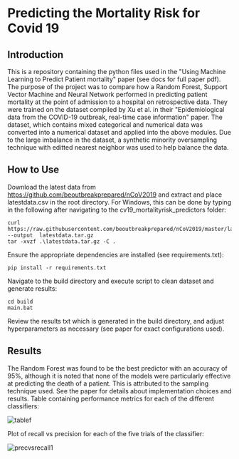 # Predicting the Mortality Risk for Covid 19
## Introduction
This is a repository containing the python files used in the "Using Machine Learning to Predict Patient mortality" paper (see docs for full paper pdf). The purpose of the project was to compare how a Random Forest, Support Vector Machine and Neural Network performed in predicting patient mortality at the point of admission to a hospital on retrospective data. They were trained on the dataset compiled by Xu et al. in their "Epidemiological data from the COVID-19 outbreak, real-time case information" paper. The dataset, which contains mixed categorical and numerical data was converted into a numerical dataset and applied into the above modules. Due to the large imbalance in the dataset, a synthetic minority oversampling technique with editted nearest neighbor was used to help balance the data.

## How to Use
Download the latest data from https://github.com/beoutbreakprepared/nCoV2019 and extract and place latestdata.csv in the root directory. For Windows, this can be done by typing in the following after navigating to the cv19_mortalityrisk_predictors folder:
```
curl https://raw.githubusercontent.com/beoutbreakprepared/nCoV2019/master/latest_data/latestdata.tar.gz --output  latestdata.tar.gz
tar -xvzf .\latestdata.tar.gz -C .
```
Ensure the appropriate dependencies are installed (see requirements.txt):
```
pip install -r requirements.txt
```
Navigate to the build directory and execute script to clean dataset and generate results:
```
cd build
main.bat
```
Review the results txt which is generated in the build directory, and adjust hyperparameters as necessary (see paper for exact configurations used). 

## Results
The Random Forest was found to be the best predictor with an accuracy of 95%, although it is noted that none of the models were particularly effective at predicting the death of a patient. This is attributed to the sampling technique used. See the paper for details about implementation choices and results.
Table containing performance metrics for each of the different classifiers:

![tablef](https://user-images.githubusercontent.com/71287923/120115746-6983f980-c185-11eb-9aa9-4ecc8ac60b2e.PNG)


Plot of recall vs precision for each of the five trials of the classifier:

![precvsrecall1](https://user-images.githubusercontent.com/71287923/120115714-4a856780-c185-11eb-85f2-562366255b4a.png)
